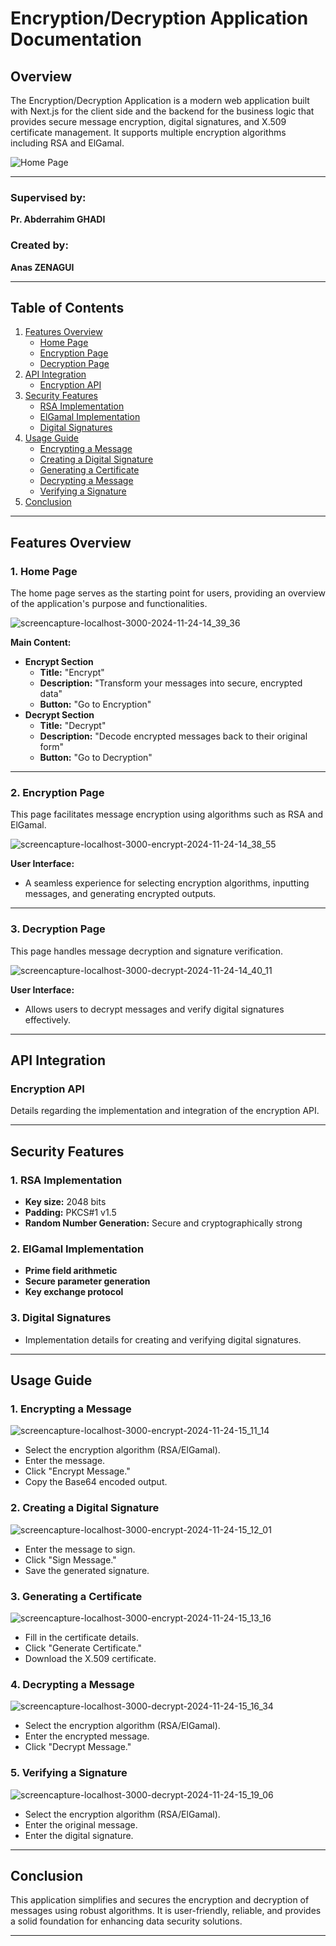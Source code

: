 # Encryption/Decryption Application Documentation

## Overview

The Encryption/Decryption Application is a modern web application built with Next.js for the client side and the backend for the business logic that provides secure message encryption, digital signatures, and X.509 certificate management. It supports multiple encryption algorithms including RSA and ElGamal.

![Home Page](https://cloudkul.com/blog/wp-content/uploads/2024/04/symmetric-cryptography.png)

---

### Supervised by:
**Pr. Abderrahim GHADI**

### Created by:
**Anas ZENAGUI**

---

## Table of Contents
1. [Features Overview](#features-overview)
    - [Home Page](#1-home-page)
    - [Encryption Page](#2-encryption-page)
    - [Decryption Page](#3-decryption-page)
2. [API Integration](#api-integration)
    - [Encryption API](#encryption-api)
3. [Security Features](#security-features)
    - [RSA Implementation](#1-rsa-implementation)
    - [ElGamal Implementation](#2-elgamal-implementation)
    - [Digital Signatures](#3-digital-signatures)
4. [Usage Guide](#usage-guide)
    - [Encrypting a Message](#1-encrypting-a-message)
    - [Creating a Digital Signature](#2-creating-a-digital-signature)
    - [Generating a Certificate](#3-generating-a-certificate)
    - [Decrypting a Message](#4-decrypting-a-message)
    - [Verifying a Signature](#5-verifying-a-signature)
5. [Conclusion](#conclusion)

---

## Features Overview

### 1. Home Page
The home page serves as the starting point for users, providing an overview of the application's purpose and functionalities.

![screencapture-localhost-3000-2024-11-24-14_39_36](https://github.com/user-attachments/assets/74297dba-5dd4-43df-8f9d-a48e011be82b)


**Main Content:**
- **Encrypt Section**
  - **Title:** "Encrypt"
  - **Description:** "Transform your messages into secure, encrypted data"
  - **Button:** "Go to Encryption"
- **Decrypt Section**
  - **Title:** "Decrypt"
  - **Description:** "Decode encrypted messages back to their original form"
  - **Button:** "Go to Decryption"

---

### 2. Encryption Page
This page facilitates message encryption using algorithms such as RSA and ElGamal.

![screencapture-localhost-3000-encrypt-2024-11-24-14_38_55](https://github.com/user-attachments/assets/6e7fcb95-aeac-4ace-ac5c-1e0a720cd4fe)


**User Interface:**
- A seamless experience for selecting encryption algorithms, inputting messages, and generating encrypted outputs.

---

### 3. Decryption Page
This page handles message decryption and signature verification.

![screencapture-localhost-3000-decrypt-2024-11-24-14_40_11](https://github.com/user-attachments/assets/6d72e880-7107-471b-8ad5-068290735f3d)


**User Interface:**
- Allows users to decrypt messages and verify digital signatures effectively.

---

## API Integration

### Encryption API
Details regarding the implementation and integration of the encryption API.

---

## Security Features

### 1. RSA Implementation
- **Key size:** 2048 bits
- **Padding:** PKCS#1 v1.5
- **Random Number Generation:** Secure and cryptographically strong

### 2. ElGamal Implementation
- **Prime field arithmetic**
- **Secure parameter generation**
- **Key exchange protocol**

### 3. Digital Signatures
- Implementation details for creating and verifying digital signatures.

---

## Usage Guide

### 1. Encrypting a Message

![screencapture-localhost-3000-encrypt-2024-11-24-15_11_14](https://github.com/user-attachments/assets/012bec39-9726-4c81-91bc-57f4b6556838)

- Select the encryption algorithm (RSA/ElGamal).
- Enter the message.
- Click "Encrypt Message."
- Copy the Base64 encoded output.

### 2. Creating a Digital Signature

![screencapture-localhost-3000-encrypt-2024-11-24-15_12_01](https://github.com/user-attachments/assets/f39601ae-976f-47a5-8751-48f987836741)

- Enter the message to sign.
- Click "Sign Message."
- Save the generated signature.

### 3. Generating a Certificate

![screencapture-localhost-3000-encrypt-2024-11-24-15_13_16](https://github.com/user-attachments/assets/d09787b4-a919-4c98-8401-830ce9104fb1)

- Fill in the certificate details.
- Click "Generate Certificate."
- Download the X.509 certificate.

### 4. Decrypting a Message

![screencapture-localhost-3000-decrypt-2024-11-24-15_16_34](https://github.com/user-attachments/assets/e41248b2-9020-41cb-bea8-dc71251cafc9)

- Select the encryption algorithm (RSA/ElGamal).
- Enter the encrypted message.
- Click "Decrypt Message."

### 5. Verifying a Signature

![screencapture-localhost-3000-decrypt-2024-11-24-15_19_06](https://github.com/user-attachments/assets/7036822a-7992-468f-8e5c-a836c4cb8e53)

- Select the encryption algorithm (RSA/ElGamal).
- Enter the original message.
- Enter the digital signature.

---

## Conclusion
This application simplifies and secures the encryption and decryption of messages using robust algorithms. It is user-friendly, reliable, and provides a solid foundation for enhancing data security solutions.

---
